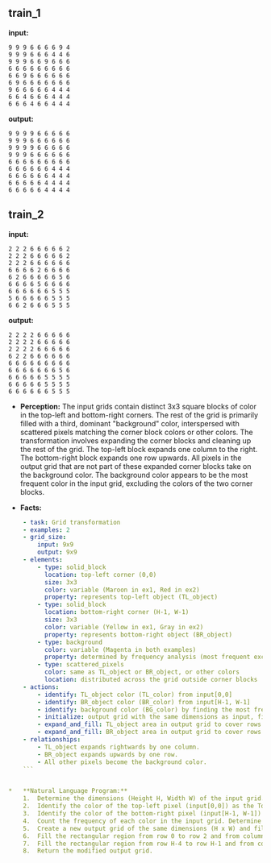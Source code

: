 
## train_1

**input:**
```
9 9 9 6 6 6 6 9 4
9 9 9 6 6 6 4 4 6
9 9 9 6 6 9 6 6 6
6 6 6 6 6 6 6 6 6
6 6 9 6 6 6 6 6 6
6 9 6 6 6 6 6 6 6
9 6 6 6 6 6 4 4 4
6 6 4 6 6 6 4 4 4
6 6 6 4 6 6 4 4 4
```


**output:**
```
9 9 9 9 6 6 6 6 6
9 9 9 6 6 6 6 6 6
9 9 9 9 6 6 6 6 6
9 9 9 6 6 6 6 6 6
6 6 6 6 6 6 6 6 6
6 6 6 6 6 6 4 4 4
6 6 6 6 6 6 4 4 4
6 6 6 6 6 4 4 4 4
6 6 6 6 6 4 4 4 4
```


## train_2

**input:**
```
2 2 2 6 6 6 6 6 2
2 2 2 6 6 6 6 6 2
2 2 2 6 6 6 6 6 6
6 6 6 6 2 6 6 6 6
6 2 6 6 6 6 6 5 6
6 6 6 6 5 6 6 6 6
6 6 6 6 6 6 5 5 5
5 6 6 6 6 6 5 5 5
6 6 2 6 6 6 5 5 5
```


**output:**
```
2 2 2 2 6 6 6 6 6
2 2 2 2 6 6 6 6 6
2 2 2 2 6 6 6 6 6
6 2 2 6 6 6 6 6 6
6 6 6 6 6 6 6 6 6
6 6 6 6 6 6 6 5 6
6 6 6 6 6 5 5 5 5
6 6 6 6 6 5 5 5 5
6 6 6 6 6 6 5 5 5
```

*   **Perception:** The input grids contain distinct 3x3 square blocks of color in the top-left and bottom-right corners. The rest of the grid is primarily filled with a third, dominant "background" color, interspersed with scattered pixels matching the corner block colors or other colors. The transformation involves expanding the corner blocks and cleaning up the rest of the grid. The top-left block expands one column to the right. The bottom-right block expands one row upwards. All pixels in the output grid that are not part of these expanded corner blocks take on the background color. The background color appears to be the most frequent color in the input grid, excluding the colors of the two corner blocks.

*   **Facts:**
    
```yaml
    - task: Grid transformation
    - examples: 2
    - grid_size:
        input: 9x9
        output: 9x9
    - elements:
        - type: solid_block
          location: top-left corner (0,0)
          size: 3x3
          color: variable (Maroon in ex1, Red in ex2)
          property: represents top-left object (TL_object)
        - type: solid_block
          location: bottom-right corner (H-1, W-1)
          size: 3x3
          color: variable (Yellow in ex1, Gray in ex2)
          property: represents bottom-right object (BR_object)
        - type: background
          color: variable (Magenta in both examples)
          property: determined by frequency analysis (most frequent excluding corner block colors)
        - type: scattered_pixels
          color: same as TL_object or BR_object, or other colors
          location: distributed across the grid outside corner blocks
    - actions:
        - identify: TL_object color (TL_color) from input[0,0]
        - identify: BR_object color (BR_color) from input[H-1, W-1]
        - identify: background color (BG_color) by finding the most frequent color in the input grid, excluding TL_color and BR_color.
        - initialize: output grid with the same dimensions as input, filled with BG_color.
        - expand_and_fill: TL_object area in output grid to cover rows 0-2 and columns 0-3 with TL_color.
        - expand_and_fill: BR_object area in output grid to cover rows H-4 to H-1 and columns W-3 to W-1 with BR_color.
    - relationships:
        - TL_object expands rightwards by one column.
        - BR_object expands upwards by one row.
        - All other pixels become the background color.
    ```


*   **Natural Language Program:**
    1.  Determine the dimensions (Height H, Width W) of the input grid.
    2.  Identify the color of the top-left pixel (input[0,0]) as the Top-Left Color (TL_Color).
    3.  Identify the color of the bottom-right pixel (input[H-1, W-1]) as the Bottom-Right Color (BR_Color).
    4.  Count the frequency of each color in the input grid. Determine the Background Color (BG_Color) as the color with the highest frequency, excluding TL_Color and BR_Color.
    5.  Create a new output grid of the same dimensions (H x W) and fill it entirely with the BG_Color.
    6.  Fill the rectangular region from row 0 to row 2 and from column 0 to column 3 in the output grid with TL_Color.
    7.  Fill the rectangular region from row H-4 to row H-1 and from column W-3 to column W-1 in the output grid with BR_Color.
    8.  Return the modified output grid.
